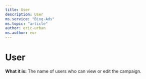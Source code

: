 ```yaml
---
title: User
description: User
ms.service: "Bing-Ads"
ms.topic: "article"
author: eric-urban
ms.author: eur
---
```


# User

**What it is:**    The name of users who can view or edit the campaign.


